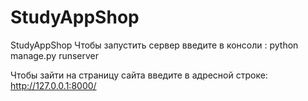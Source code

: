 # StudyAppShop
StudyAppShop
Чтобы запустить сервер введите в консоли :
python manage.py runserver

Чтобы зайти на страницу сайта введите в адресной строке: http://127.0.0.1:8000/
